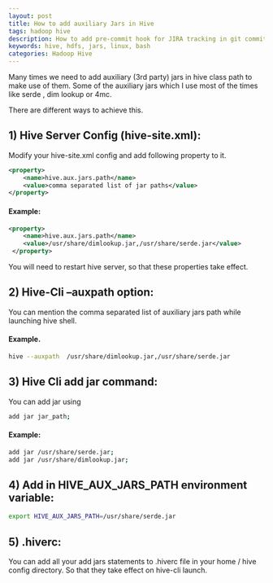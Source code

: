 ```yaml
---
layout: post
title: How to add auxiliary Jars in Hive
tags: hadoop hive
description: How to add pre-commit hook for JIRA tracking in git commits.
keywords: hive, hdfs, jars, linux, bash
categories: Hadoop Hive
---
```

<div class="toc"></div>

Many times we need to add auxiliary (3rd party) jars in hive class path to make use of them. Some of the auxiliary jars which I use most of the times like serde , dim lookup or 4mc.

There are different ways to achieve this.

## 1) Hive Server Config (hive-site.xml):

Modify your hive-site.xml config and add following property to it.

```xml
<property>
    <name>hive.aux.jars.path</name>
    <value>comma separated list of jar paths</value>
</property>
```

#### Example:

```xml
<property>
    <name>hive.aux.jars.path</name>
    <value>/usr/share/dimlookup.jar,/usr/share/serde.jar</value>
 </property>
```

You will need to restart hive server, so that these properties take effect.

## 2) Hive-Cli –auxpath option:
You can mention the comma separated list of auxiliary jars path while launching hive shell.

#### Example.

```bash
hive --auxpath  /usr/share/dimlookup.jar,/usr/share/serde.jar
```

## 3) Hive Cli add jar command:
You can add jar using

```bash
add jar jar_path;
```
#### Example:

```bash
add jar /usr/share/serde.jar;
add jar /usr/share/dimlookup.jar;
```

## 4) Add in HIVE_AUX_JARS_PATH environment variable:

```bash
export HIVE_AUX_JARS_PATH=/usr/share/serde.jar
```

## 5) .hiverc:

You can add all your add jars statements to .hiverc file in your home / hive config directory. So that they take effect on hive-cli launch. 